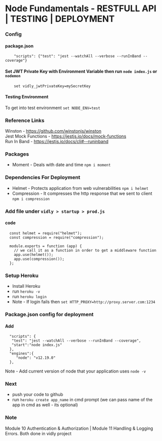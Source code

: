# Node Fundamentals - RESTFULL API | TESTING | DEPLOYMENT

### Config
   #### package.json
        "scripts": {"test": "jest --watchAll --verbose --runInBand --coverage"}

   #### Set JWT Private Key with Environment Variable then run `node index.js` or `nodemon`
        set vidly_jwtPrivateKey=mySecretKey


   #### Testing Environment
   To get into test environment `set NODE_ENV=test`

### Reference Links

Winston - https://github.com/winstonjs/winston
<br>
Jest Mock Functions - https://jestjs.io/docs/mock-functions
<br>
Run In Band - https://jestjs.io/docs/cli#--runinband

### Packages
   - Moment - Deals with date and time `npm i moment`

### Dependencies For Deployment
   - Helmet - Protects application from web vulnerabilities `npm i helmet`
   - Compression - It compresses the http response that we sent to client `npm i compression`

### Add file under `vidly > startup > prod.js`
   #### code
      const helmet = require("helmet");
      const compression = require("compression");

      module.exports = function (app) {
        // we call it as a function in order to get a middleware function
        app.use(helmet());
        app.use(compression());
      };

### Setup Heroku
   - Install Heroku
   - run `heroku -v` 
   - run `heroku login` 
   - Note - If login fails then `set HTTP_PROXY=http://proxy.server.com:1234`

### Package.json config for deployment
   #### Add
      "scripts": {
       "test": "jest --watchAll --verbose --runInBand --coverage",
       "start":"node index.js"
      },
      "engines":{
         "node": "v12.19.0"
      },
Note - Add current version of node that your application uses `node -v`

### Next
   - push your code to github
   - run `heroku create app_name` in cmd prompt (we can pass name of the app in cmd as well - its optional) 

### Note

Module 10 Authentication & Authorization |
Module 11 Handling & Logging Errors.
Both done in vidly project

